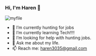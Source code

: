### Hi, I'm Haren 👋

![myfile](https://user-images.githubusercontent.com/52455330/139071980-91302a8a-37b1-4196-803e-f91b1de2ee5b.gif)


- 🔭 I’m currently hunting for jobs
- 🌱 I’m currently learning Tech!!!!
- 🤔 I’m looking for help with hunting jobs.
- 💬 Ask me about my life.
- 📫 Reach me: haren3035@gmail.com
